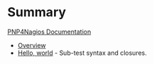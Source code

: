 # Summary

[PNP4Nagios Documentation](PNP4NAGIOS-DOCS.md)

- [Overview](overview.md)
- [Hello, world](hello_world.md) - Sub-test syntax and closures.


